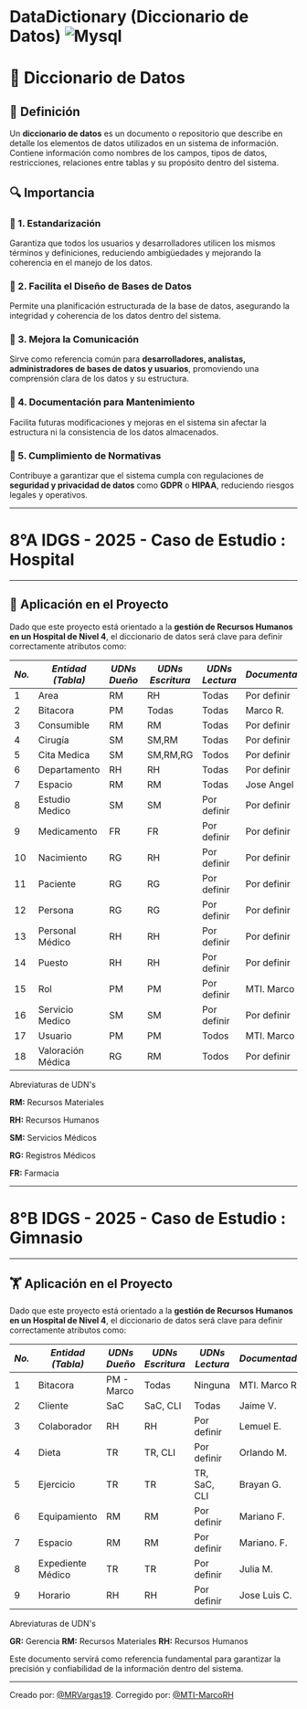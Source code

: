    #  DataDictionary (Diccionario de Datos) ![Mysql](https://img.shields.io/badge/MySQL-00000F?style=for-the-badge&logo=mysql&logoColor=white)

# 📖 Diccionario de Datos  

## 📌 Definición  
Un **diccionario de datos** es un documento o repositorio que describe en detalle los elementos de datos utilizados en un sistema de información. Contiene información como nombres de los campos, tipos de datos, restricciones, relaciones entre tablas y su propósito dentro del sistema.  

## 🔍 Importancia  

### 📌 1. Estandarización  
Garantiza que todos los usuarios y desarrolladores utilicen los mismos términos y definiciones, reduciendo ambigüedades y mejorando la coherencia en el manejo de los datos.  

### 📌 2. Facilita el Diseño de Bases de Datos  
Permite una planificación estructurada de la base de datos, asegurando la integridad y coherencia de los datos dentro del sistema.  

### 📌 3. Mejora la Comunicación  
Sirve como referencia común para **desarrolladores, analistas, administradores de bases de datos y usuarios**, promoviendo una comprensión clara de los datos y su estructura.  

### 📌 4. Documentación para Mantenimiento  
Facilita futuras modificaciones y mejoras en el sistema sin afectar la estructura ni la consistencia de los datos almacenados.  

### 📌 5. Cumplimiento de Normativas  
Contribuye a garantizar que el sistema cumpla con regulaciones de **seguridad y privacidad de datos** como **GDPR** o **HIPAA**, reduciendo riesgos legales y operativos.  


---
# 8°A IDGS - 2025 -   Caso de Estudio : Hospital
---
## 🏥 Aplicación en el Proyecto  
Dado que este proyecto está orientado a la **gestión de Recursos Humanos en un Hospital de Nivel 4**, el diccionario de datos será clave para definir correctamente atributos como:  

|*No.*|*Entidad (Tabla)* |*UDNs Dueño*|*UDNs Escritura*|*UDNs Lectura*|*Documentador*|
|----------|--------|---|-------------|---|----|
|1|Area|RM|RH|Todas|Por definir|
|2|Bitacora|PM|Todas|Todas|Marco R.|
|3|Consumible|RM|RM|Todas|Por definir|
|4|Cirugía|SM|SM,RM|Todas|Por definir|
|5|Cita Medica|SM|SM,RM,RG|Todos|Por definir|
|6|Departamento|RH|RH|Todas|Por definir|
|7|Espacio|RM|RM|Todas|Jose Angel|
|8|Estudio Medico|SM|SM|Por definir|Por definir|
|9|Medicamento|FR|FR|Por definir|Por definir|
|10|Nacimiento|RG|RH|Por definir|Por definir|
|11|Paciente|RG|RG|Por definir|Por definir|
|12|Persona|RG|RG|Por definir|Por definir|
|13|Personal Médico|RH|RH|Por definir|Por definir|
|14|Puesto|RH|RH|Por definir|Por definir|
|15|Rol|PM|PM|Por definir|MTI. Marco R.|
|16|Servicio Medico|SM|SM|Por definir|Por definir|
|17|Usuario|PM|PM|Todos|MTI. Marco R.|
|18|Valoración Médica|RG|RM|Todos|Por definir|


Abreviaturas de UDN's

   **RM:** Recursos Materiales

   **RH:** Recursos Humanos

   **SM:** Servicios Médicos

   **RG:** Registros Médicos
   
   **FR:** Farmacia



---
# 8°B IDGS - 2025 -   Caso de Estudio : Gimnasio
---
## 🏋️ Aplicación en el Proyecto  
Dado que este proyecto está orientado a la **gestión de Recursos Humanos en un Hospital de Nivel 4**, el diccionario de datos será clave para definir correctamente atributos como:  


|*No.*|*Entidad (Tabla)* |*UDNs Dueño*|*UDNs Escritura*|*UDNs Lectura*|*Documentador*|
|----------|--------|---|-------------|---|----|
|1|Bitacora|PM - Marco|Todas|Ninguna|MTI. Marco R.|
|2|Cliente|SaC|SaC, CLI|Todas|Jaime V.|
|3|Colaborador|RH|RH| Por definir|Lemuel E.|
|4|Dieta|TR|TR, CLI|Por definir|Orlando M.|
|5|Ejercicio|TR|TR|TR, SaC, CLI|Brayan G.|
|6|Equipamiento|RM|RM|Por definir|Mariano F.|
|7|Espacio|RM|RM|Por definir|Mariano. F.|
|8|Expediente Médico|TR|TR|Por definir|Julia M.|
|9|Horario|RH|RH|Por definir|Jose Luis C.|


Abreviaturas de UDN's

   **GR:** Gerencia
   **RM:** Recursos Materiales
   **RH:** Recursos Humanos



Este documento servirá como referencia fundamental para garantizar la precisión y confiabilidad de la información dentro del sistema.  


---
Creado por: [@MRVargas19](https://github.com/MRVargas19).
Corregido por: [@MTI-MarcoRH](https://github.com/MTI-MarcoRH)

